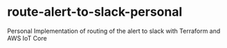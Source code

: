 # route-alert-to-slack-personal
Personal Implementation of routing of the alert to slack with Terraform and AWS IoT Core
